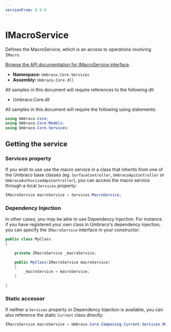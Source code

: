 ```yaml
---
versionFrom: 8.0.0
---
```


# IMacroService

Defines the MacroService, which is an access to operations involving `IMacro`.

[Browse the API documentation for IMacroService interface](https://our.umbraco.com/apidocs/v8/csharp/api/Umbraco.Core.Services.IMacroService.html).

* **Namespace:** `Umbraco.Core.Services`
* **Assembly:** `Umbraco.Core.dll`

 All samples in this document will require references to the following dll:

* Umbraco.Core.dll

All samples in this document will require the following using statements:

```csharp
using Umbraco.Core;
using Umbraco.Core.Models;
using Umbraco.Core.Services;
```

## Getting the service

### Services property

If you wish to use use the macro service in a class that inherits from one of the Umbraco base classes (eg. `SurfaceController`, `UmbracoApiController` or `UmbracoAuthorizedApiController`), you can access the macro service through a local `Services` property:

```csharp
IMacroService macroService = Services.MacroService;
```

### Dependency Injection

In other cases, you may be able to use Dependency Injection. For instance if you have registered your own class in Umbraco's dependency injection, you can specify the `IMacroService` interface in your constructor:

```csharp
public class MyClass
{

    private IMacroService _macroService;

    public MyClass(IMacroService macroService)
    {
        _macroService = macroService;
    }

}
```

### Static accessor

If neither a `Services` property or Dependency Injection is available, you can also reference the static `Current` class directly:

```csharp
IMacroService macroService = Umbraco.Core.Composing.Current.Services.MacroService;
```
